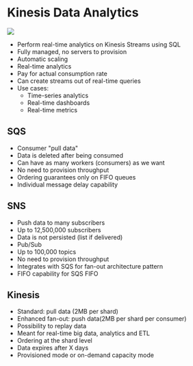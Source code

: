# Kinesis Data Analytics

![](2022-04-27-08-35-12.png)

- Perform real-time analytics on Kinesis Streams using SQL
- Fully managed, no servers to provision
- Automatic scaling
- Real-time analytics
- Pay for actual consumption rate
- Can create streams out of real-time queries
- Use cases:
    - Time-series analytics
    - Real-time dashboards
    - Real-time metrics

## SQS

- Consumer "pull data"
- Data is deleted after being consumed
- Can have as many workers (consumers) as we want
- No need to provision throughput
- Ordering guarantees only on FIFO queues
- Individual message delay capability

## SNS

- Push data to many subscribers
- Up to 12,500,000 subscribers
- Data is not persisted (list if delivered)
- Pub/Sub
- Up to 100,000 topics
- No need to provision throughput
- Integrates with SQS for fan-out architecture pattern
- FIFO capability for SQS FIFO

## Kinesis

- Standard: pull data (2MB per shard)
- Enhanced fan-out: push data(2MB per shard per consumer)
- Possibility to replay data
- Meant for real-time big data, analytics and ETL
- Ordering at the shard level
- Data expires after X days
- Provisioned mode or on-demand capacity mode